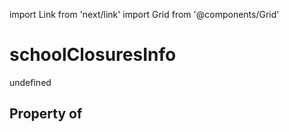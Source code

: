 import Link from 'next/link'
import Grid from '@components/Grid'

# schoolClosuresInfo

undefined

## Property of



